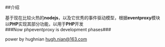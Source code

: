 ##介绍

基于现在比较火热的**nodejs**，以及它优秀的事件驱动模型，根据**eventproxy**模块以**PHP**实现其部分功能，以用于**PHP**开发   
###Now phpeventproxy is development phases###

power by hughnian <hugh.nian@163.com>

